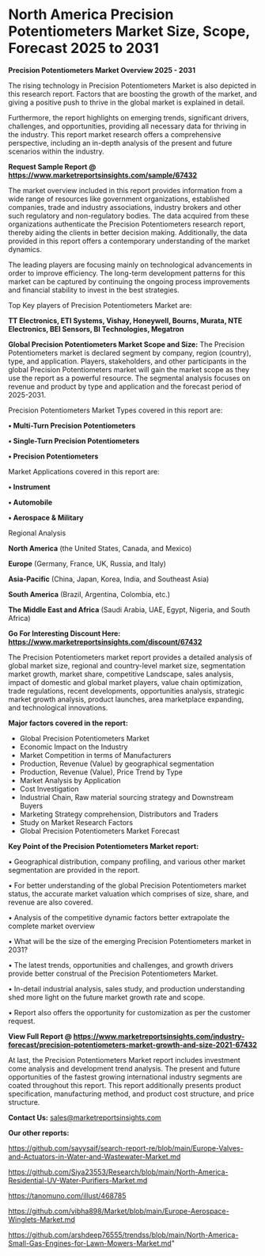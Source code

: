 # North America Precision Potentiometers Market Size, Scope, Forecast 2025 to 2031

<Strong> Precision Potentiometers Market Overview 2025 - 2031</strong>

The rising technology in Precision Potentiometers Market is also depicted in this research report. Factors that are boosting the growth of the market, and giving a positive push to thrive in the global market is explained in detail.

Furthermore, the report highlights on emerging trends, significant drivers, challenges, and opportunities, providing all necessary data for thriving in the industry. This report market research offers a comprehensive perspective, including an in-depth analysis of the present and future scenarios within the industry.

<strong>Request Sample Report @ <a href=https://www.marketreportsinsights.com/sample/67432>https://www.marketreportsinsights.com/sample/67432</a></strong>

The market overview included in this report provides information from a wide range of resources like government organizations, established companies, trade and industry associations, industry brokers and other such regulatory and non-regulatory bodies. The data acquired from these organizations authenticate the Precision Potentiometers research report, thereby aiding the clients in better decision making. Additionally, the data provided in this report offers a contemporary understanding of the market dynamics.

The leading players are focusing mainly on technological advancements in order to improve efficiency. The long-term development patterns for this market can be captured by continuing the ongoing process improvements and financial stability to invest in the best strategies.

Top Key players of Precision Potentiometers Market are:

<strong>TT Electronics, ETI Systems, Vishay, Honeywell, Bourns, Murata, NTE Electronics, BEI Sensors, BI Technologies, Megatron</strong>

<strong><b>Global Precision Potentiometers Market Scope and Size:</b></strong>
The Precision Potentiometers market is declared segment by company, region (country), type, and application. Players, stakeholders, and other participants in the global Precision Potentiometers market will gain the market scope as they use the report as a powerful resource. The segmental analysis focuses on revenue and product by type and application and the forecast period of 2025-2031.

Precision Potentiometers Market Types covered in this report are:

<strong>• Multi-Turn Precision Potentiometers

• Single-Turn Precision Potentiometers

• Precision Potentiometers</strong>

Market Applications covered in this report are:

<strong>• Instrument

• Automobile

• Aerospace & Military</strong> 

Regional Analysis

<strong>North America</strong> (the United States, Canada, and Mexico)

<strong>Europe</strong> (Germany, France, UK, Russia, and Italy)

<strong>Asia-Pacific</strong> (China, Japan, Korea, India, and Southeast Asia)

<strong>South America</strong> (Brazil, Argentina, Colombia, etc.)

<strong>The Middle East and Africa</strong> (Saudi Arabia, UAE, Egypt, Nigeria, and South Africa)

<strong>Go For Interesting Discount Here: <a href=https://www.marketreportsinsights.com/discount/67432>https://www.marketreportsinsights.com/discount/67432</a></strong>

The Precision Potentiometers market report provides a detailed analysis of global market size, regional and country-level market size, segmentation market growth, market share, competitive Landscape, sales analysis, impact of domestic and global market players, value chain optimization, trade regulations, recent developments, opportunities analysis, strategic market growth analysis, product launches, area marketplace expanding, and technological innovations.

<strong><b>Major factors covered in the report:</b></strong>
<ul>
  <li>Global Precision Potentiometers Market </li>
  <li>Economic Impact on the Industry</li>
  <li>Market Competition in terms of Manufacturers</li>
  <li>Production, Revenue (Value) by geographical segmentation</li>
  <li>Production, Revenue (Value), Price Trend by Type</li>
  <li>Market Analysis by Application</li>
  <li>Cost Investigation</li>
  <li>Industrial Chain, Raw material sourcing strategy and Downstream Buyers</li>
  <li>Marketing Strategy comprehension, Distributors and Traders</li>
  <li>Study on Market Research Factors</li>
  <li>Global Precision Potentiometers Market Forecast</li>
</ul>

<strong><b>Key Point of the Precision Potentiometers Market report:</b></strong>

• Geographical distribution, company profiling, and various other market segmentation are provided in the report.

• For better understanding of the global Precision Potentiometers market status, the accurate market valuation which comprises of size, share, and revenue are also covered.

• Analysis of the competitive dynamic factors better extrapolate the complete market overview

• What will be the size of the emerging Precision Potentiometers market in 2031?

• The latest trends, opportunities and challenges, and growth drivers provide better construal of the Precision Potentiometers Market.

• In-detail industrial analysis, sales study, and production understanding shed more light on the future market growth rate and scope.

• Report also offers the opportunity for customization as per the customer request.

<strong><b>View Full Report @ <a href=https://www.marketreportsinsights.com/industry-forecast/precision-potentiometers-market-growth-and-size-2021-67432>https://www.marketreportsinsights.com/industry-forecast/precision-potentiometers-market-growth-and-size-2021-67432</a></b></strong>


At last, the Precision Potentiometers Market report includes investment come analysis and development trend analysis. The present and future opportunities of the fastest growing international industry segments are coated throughout this report. This report additionally presents product specification, manufacturing method, and product cost structure, and price structure.

<strong>Contact Us:</strong>
sales@marketreportsinsights.com

<strong>Our other reports:</strong>

<a href=https://github.com/sayysaif/search-report-re/blob/main/Europe-Valves-and-Actuators-in-Water-and-Wastewater-Market.md>https://github.com/sayysaif/search-report-re/blob/main/Europe-Valves-and-Actuators-in-Water-and-Wastewater-Market.md</a>

<a href=https://github.com/Siya23553/Research/blob/main/North-America-Residential-UV-Water-Purifiers-Market.md>https://github.com/Siya23553/Research/blob/main/North-America-Residential-UV-Water-Purifiers-Market.md</a>

<a href=https://tanomuno.com/illust/468785>https://tanomuno.com/illust/468785</a>

<a href=https://github.com/vibha898/Market/blob/main/Europe-Aerospace-Winglets-Market.md>https://github.com/vibha898/Market/blob/main/Europe-Aerospace-Winglets-Market.md</a>

<a href=https://github.com/arshdeep76555/trendss/blob/main/North-America-Small-Gas-Engines-for-Lawn-Mowers-Market.md>https://github.com/arshdeep76555/trendss/blob/main/North-America-Small-Gas-Engines-for-Lawn-Mowers-Market.md</a>"
